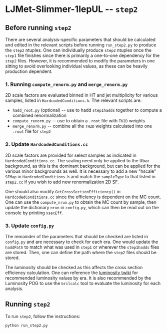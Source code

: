 # LJMet-Slimmer-1lepUL -- `step2`

## Before running `step2`
There are several analysis-specific parameters that should be calculated and edited in the relevant scripts before running `run_step2.py` to produce the `step2` ntuples. One can individually produce `step2` ntuples once the `step1` file finishes since there is primarily a one-to-one dependency for the `step2` files. However, it is recommended to modify the parameters in one sitting to avoid overlooking individual values, as these can be heavily production dependent.

### 1. Running `compute_renorm.py` and `merge_renorm.py`
2D scale factors are evaluated binned in HT and jet multiplicity for various samples, listed in `HardcodedConditions.h`.  The relevant scripts are:
* `hadd_root.py` (optional) -- use to hadd `step1hadds` together to compute a combined renormalization
* `compute_renorm.py` -- use to obtain a `.root` file with `TH2D` weights
* `merge_renorm.py` -- combine all the `TH2D` weights calculated into one `.root` file for `step2`

### 2. Update `HardcodedConditions.cc`
2D scale factors are provided for select samples as indicated in `HardcodedConditions.cc`. The scaling need only be applied to the ttbar background, as this is the dominant background, but can be applied for the various minor backgrounds as well. It is necessary to add a new "hscale" `SFMap` in `HardcodedConditions.h` and match the `sampleType` to that listed in `step2.cc` if you wish to add new renormalization 2D SF.

One should also modify `GetCrossSectionEfficiency()` in `HardcodedConditions.cc` since the efficiency is dependent on the MC count. One can use the `compute_nrun.py` to obtain the MC count by sample, then update the dictionary `nrun` in `config.py`, which can then be read out on the console by printing `xsecEff`.

### 3. Update `config.py`
The remainder of the parameters that should be checked are listed in `config.py` and are necessary to check for each era. One would update the `haddPath` to match what was used in `step1` or wherever the `step1hadds` files are stored. Then, one can define the path where the `step2` files should be stored.

The luminosity should be checked as this affects the cross section efficiency calculation. One can reference the [luminosity twiki](https://twiki.cern.ch/twiki/bin/view/CMS/TWikiLUM) for recommended luminosity values by era. It is also recommended by the Luminosity POG to use the `brilcalc` tool to evaluate the luminosity for each analysis.

## Running `step2`
To run `step2`, follow the instructions:

    python run_step2.py
